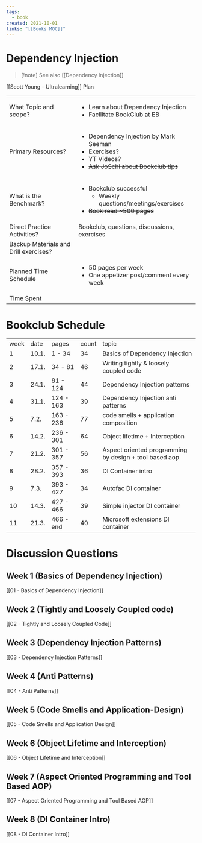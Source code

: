 ```yaml
---
tags:
  - book
created: 2021-10-01
links: "[[Books MOC]]"
---
```

# Dependency Injection

> [!note] See also [[Dependency Injection]]

[[Scott Young - Ultralearning]] Plan
<table>
  <tr>
   <td>What Topic and scope?
   </td>
   <td>
<ul>

<li>Learn about Dependency Injection

<li>Facilitate BookClub at EB
</li>
</ul>
   </td>
  </tr>
  <tr>
   <td>Primary Resources?
   </td>
   <td>
<ul>

<li>Dependency Injection by Mark Seeman

<li>Exercises?

<li>YT Videos?

<li><del>Ask JoSchl about Bookclub tips</del>
</li>
</ul>
   </td>
  </tr>
  <tr>
   <td>What is the Benchmark?
   </td>
   <td>
<ul>

<li>Bookclub successful
<ul>

<li>Weekly questions/meetings/exercises
</li>
</ul>

<li><del>Book read ~500 pages</del>
</li>
</ul>
   </td>
  </tr>
  <tr>
   <td>Direct Practice Activities?
   </td>
   <td>Bookclub, questions, discussions, exercises
   </td>
  </tr>
  <tr>
   <td>Backup Materials and Drill exercises?
   </td>
   <td>
   </td>
  </tr>
  <tr>
   <td>Planned Time Schedule
   </td>
   <td>
<ul>

<li>50 pages per week

<li>One appetizer post/comment every week
</li>
</ul>
   </td>
  </tr>
  <tr>
   <td>Time Spent
   </td>
   <td>
   </td>
  </tr>
</table>

# Bookclub Schedule

<table>
  <tr>
   <td>week
   </td>
   <td>date
   </td>
   <td>pages
   </td>
   <td>count
   </td>
   <td>topic
   </td>
  </tr>
  <tr>
   <td>1
   </td>
   <td>10.1.
   </td>
   <td>1 - 34
   </td>
   <td>34
   </td>
   <td>Basics of Dependency Injection
   </td>
  </tr>
  <tr>
   <td>2
   </td>
   <td>17.1.
   </td>
   <td>34 - 81
   </td>
   <td>46
   </td>
   <td>Writing tightly & loosely coupled code
   </td>
  </tr>
  <tr>
   <td>3
   </td>
   <td>24.1.
   </td>
   <td>81 - 124
   </td>
   <td>44
   </td>
   <td>Dependency Injection patterns
   </td>
  </tr>
  <tr>
   <td>4
   </td>
   <td>31.1.
   </td>
   <td>124 - 163
   </td>
   <td>39
   </td>
   <td>Dependency Injection anti patterns
   </td>
  </tr>
  <tr>
   <td>5
   </td>
   <td>7.2.
   </td>
   <td>163 - 236
   </td>
   <td>77
   </td>
   <td>code smells + application composition
   </td>
  </tr>
  <tr>
   <td>6
   </td>
   <td>14.2.
   </td>
   <td>236 - 301
   </td>
   <td>64
   </td>
   <td>Object lifetime + Interception
   </td>
  </tr>
  <tr>
   <td>7
   </td>
   <td>21.2.
   </td>
   <td>301 - 357
   </td>
   <td>56
   </td>
   <td>Aspect oriented programming by design + tool based aop
   </td>
  </tr>
  <tr>
   <td>8
   </td>
   <td>28.2.
   </td>
   <td>357 - 393
   </td>
   <td>36
   </td>
   <td>DI Container intro
   </td>
  </tr>
  <tr>
   <td>9
   </td>
   <td>7.3.
   </td>
   <td>393 - 427
   </td>
   <td>34
   </td>
   <td>Autofac DI container
   </td>
  </tr>
  <tr>
   <td>10
   </td>
   <td>14.3.
   </td>
   <td>427 - 466
   </td>
   <td>39
   </td>
   <td>Simple injector DI container
   </td>
  </tr>
  <tr>
   <td>11
   </td>
   <td>21.3.
   </td>
   <td>466 - end
   </td>
   <td>40
   </td>
   <td>Microsoft extensions DI container
   </td>
  </tr>
</table>

# Discussion Questions

## Week 1 (Basics of Dependency Injection)

[[01 - Basics of Dependency Injection]]

## Week 2 (Tightly and Loosely Coupled code)

[[02 - Tightly and Loosely Coupled Code]]

## Week 3 (Dependency Injection Patterns)

[[03 - Dependency Injection Patterns]]

## Week 4 (Anti Patterns)

[[04 - Anti Patterns]]

## Week 5 (Code Smells and Application-Design)

[[05 - Code Smells and Application Design]]

## Week 6 (Object Lifetime and Interception)

[[06 - Object Lifetime and Interception]]

## Week 7 (Aspect Oriented Programming and Tool Based AOP)

[[07 - Aspect Oriented Programming and Tool Based AOP]]

## Week 8 (DI Container Intro)

[[08 - DI Container Intro]]
